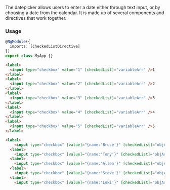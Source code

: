 The datepicker allows users to enter a date either through text input, or by choosing a date from
the calendar. It is made up of several components and directives that work together.

<!-- example(datepicker-overview) -->

### Usage

```ts
@NgModule({
  imports: [CheckedListDirective]
})
export class MyApp {}
```

```html
<label>
  <input type="checkbox" value="1" [checkedList]="variableArr" />1
</label>
<label>
  <input type="checkbox" value="2" [checkedList]="variableArr" />2
</label>
<label>
  <input type="checkbox" value="3" [checkedList]="variableArr" />3
</label>
<label>
  <input type="checkbox" value="4" [checkedList]="variableArr" />4
</label>
<label>
  <input type="checkbox" value="5" [checkedList]="variableArr" />5
</label>
```


```html
<label>
    <input type="checkbox" [value]="{name:'Bruce'}" [checkedList]="objArr" />1</label>
  <label>
    <input type="checkbox" [value]="{name:'Tony'}" [checkedList]="objArr" />2</label>
  <label>
    <input type="checkbox" [value]="{name:'Allen'}" [checkedList]="objArr" />3</label>
  <label>
    <input type="checkbox" [value]="{name:'Steve'}" [checkedList]="objArr" />4</label>
  <label>
    <input type="checkbox" [value]="{name:'Loki'}" [checkedList]="objArr" />5</label>
```

